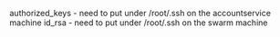 authorized_keys - need to put under /root/.ssh on the accountservice machine
id_rsa - need to put under /root/.ssh on the swarm machine
